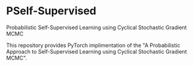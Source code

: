 # PSelf-Supervised
Probabilistic Self-Supervised Learning using Cyclical Stochastic Gradient MCMC

This repository provides PyTorch implimentation of the "A Probabilistic Approach to Self-Supervised Learning using Cyclical Stochastic Gradient MCMC".


